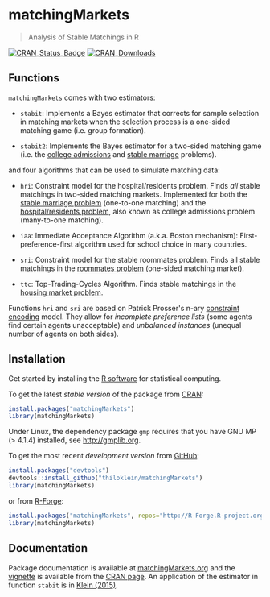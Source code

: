 # matchingMarkets
> Analysis of Stable Matchings in R

[![CRAN_Status_Badge](http://www.r-pkg.org/badges/version/matchingMarkets?color=blue)](https://cran.r-project.org/package=matchingMarkets)
[![CRAN_Downloads](http://cranlogs.r-pkg.org/badges/grand-total/matchingMarkets?color=blue)](https://cran.r-project.org/package=matchingMarkets)


## Functions

`matchingMarkets` comes with two estimators:

* `stabit`: Implements a Bayes estimator that corrects for sample selection in matching markets when the selection process is a one-sided matching game (i.e. group formation).

* `stabit2`: Implements the Bayes estimator for a two-sided matching game (i.e. the [college admissions](http://en.wikipedia.org/wiki/Stable_marriage_problem#Similar_problems) and [stable marriage](http://en.wikipedia.org/wiki/Stable_marriage_problem) problems).

and four algorithms that can be used to simulate matching data:

* `hri`: Constraint model for the hospital/residents problem. Finds *all* stable matchings in two-sided matching markets. Implemented for both the [stable marriage problem](http://en.wikipedia.org/wiki/Stable_marriage_problem) (one-to-one matching) and the [hospital/residents problem](http://en.wikipedia.org/wiki/Stable_marriage_problem#Similar_problems), also known as college admissions problem (many-to-one matching). 

* `iaa`: Immediate Acceptance Algorithm (a.k.a. Boston mechanism): First-preference-first algorithm used for school choice in many countries.

* `sri`: Constraint model for the stable roommates problem. Finds all stable matchings in the [roommates problem](https://en.wikipedia.org/wiki/Stable_roommates_problem) (one-sided matching market).

* `ttc`: Top-Trading-Cycles Algorithm. Finds stable matchings in the [housing market problem](https://en.wikipedia.org/wiki/Top_trading_cycle).

Functions `hri` and `sri` are based on Patrick Prosser's n-ary [constraint encoding](http://www.dcs.gla.ac.uk/~pat/roommates/distribution/papers/cpaior2014.pdf) model. They allow for *incomplete preference lists* (some agents find certain agents unacceptable) and *unbalanced instances* (unequal number of agents on both sides).  


## Installation

Get started by installing the [R software](https://www.r-project.org/) for statistical computing.

To get the latest *stable version* of the package from [CRAN](https://cran.r-project.org/package=matchingMarkets):

```R
install.packages("matchingMarkets")
library(matchingMarkets)
```

Under Linux, the dependency package `gmp` requires that you have GNU MP (> 4.1.4) installed, see http://gmplib.org.

To get the most recent *development version* from [GitHub](https://github.com/thiloklein/matchingMarkets):

```R
install.packages("devtools")
devtools::install_github("thiloklein/matchingMarkets")
library(matchingMarkets)
```
or from [R-Forge](https://r-forge.r-project.org/R/?group_id=1906):

```R
install.packages("matchingMarkets", repos="http://R-Forge.R-project.org")
library(matchingMarkets)
```


## Documentation

Package documentation is available at [matchingMarkets.org](http://matchingMarkets.org) and the [vignette](https://cran.r-project.org/web/packages/matchingMarkets/vignettes/matching.pdf) is available from the [CRAN page](https://cran.r-project.org/package=matchingMarkets). An application of the estimator in function `stabit` is in [Klein (2015)](https://ideas.repec.org/p/cam/camdae/1521.html).

